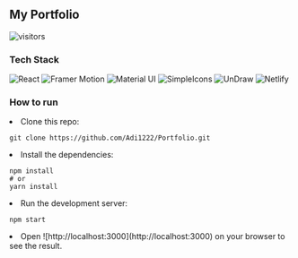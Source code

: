 ## My Portfolio
![visitors](https://visitor-badge.glitch.me/badge?page_id=Adi1222.Portfolio)


### Tech Stack
![React](https://img.shields.io/badge/React-20232A?style=for-the-badge&logo=react&logoColor=61DAFB)
![Framer Motion](https://img.shields.io/badge/Framer-black?style=for-the-badge&logo=framer&logoColor=blue)
![Material UI](https://img.shields.io/badge/Material%20UI-007FFF?style=for-the-badge&logo=mui&logoColor=white)
![SimpleIcons](https://img.shields.io/badge/Simple%20Icons-111111?style=for-the-badge&logo=simple-icons&logoColor=white)
![UnDraw](https://img.shields.io/badge/UnDraw-6C63FF?style=for-the-badge&logo=svg&logoColor=white)
![Netlify](https://img.shields.io/badge/Netlify-00C7B7?style=for-the-badge&logo=netlify&logoColor=white)


### How to run
<li>Clone this repo:

```$xslt
git clone https://github.com/Adi1222/Portfolio.git
```

<li>Install the dependencies:

```$xslt
npm install 
# or
yarn install
```

<li>Run the development server:

```
npm start
```

<li> Open ![http://localhost:3000](http://localhost:3000) on your browser to see the result.